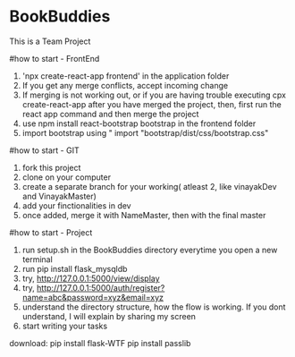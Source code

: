 # BookBuddies

This is a Team Project

#how to start - FrontEnd

1. 'npx create-react-app frontend' in the application folder
2. If you get any merge conflicts, accept incoming change
3. If merging is not working out, or if you are having trouble executing cpx create-react-app after you have merged the project, then, first run the react app command and then merge the project
4. use npm install react-bootstrap bootstrap in the frontend folder
5. import bootstrap using " import "bootstrap/dist/css/bootstrap.css"

#how to start - GIT

1. fork this project
2. clone on your computer
3. create a separate branch for your working( atleast 2, like vinayakDev and VinayakMaster)
4. add your finctionalities in dev
5. once added, merge it with NameMaster, then with the final master

#how to start - Project

1. run setup.sh in the BookBuddies directory everytime you open a new terminal
2. run pip install flask_mysqldb
3. try, http://127.0.0.1:5000/view/display
4. try, http://127.0.0.1:5000/auth/register?name=abc&password=xyz&email=xyz
5. understand the directory structure, how the flow is working. If you dont understand, I will explain by sharing my screen
6. start writing your tasks

download:
pip install flask-WTF
pip install passlib
